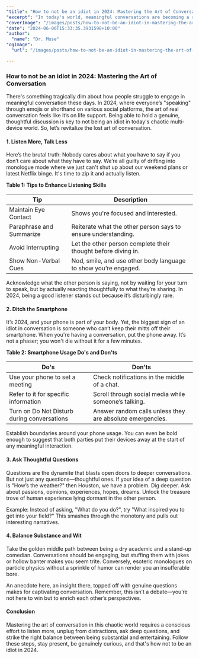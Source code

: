 ```yaml
---
"title": "How to not be an idiot in 2024: Mastering the Art of Conversation"
"excerpt": "In today's world, meaningful conversations are becoming a rarity. Learn how not to be an idiot by mastering the art of conversation in 2024."
"coverImage": "/images/posts/how-to-not-be-an-idiot-in-mastering-the-art-of-conversation.png"
"date": "2024-06-06T15:33:35.3931598+10:00"
"author":
  "name": "Dr. Muse"
"ogImage":
  "url": "/images/posts/how-to-not-be-an-idiot-in-mastering-the-art-of-conversation.png"

---
```


### How to not be an idiot in 2024: Mastering the Art of Conversation

There's something tragically dim about how people struggle to engage in meaningful conversation these days. In 2024, where everyone’s "speaking" through emojis or shorthand on various social platforms, the art of real conversation feels like it’s on life support. Being able to hold a genuine, thoughtful discussion is key to not being an idiot in today's chaotic multi-device world. So, let’s revitalize the lost art of conversation.

#### 1. **Listen More, Talk Less**

Here’s the brutal truth: Nobody cares about what you have to say if you don’t care about what they have to say. We’re all guilty of drifting into monologue mode where we just can't shut up about our weekend plans or latest Netflix binge. It's time to zip it and actually listen. 

**Table 1: Tips to Enhance Listening Skills**

| Tip                              | Description                                                                                   |
|----------------------------------|-----------------------------------------------------------------------------------------------|
| Maintain Eye Contact             | Shows you're focused and interested.                                                          |
| Paraphrase and Summarize         | Reiterate what the other person says to ensure understanding.                                 |
| Avoid Interrupting               | Let the other person complete their thought before diving in.                                 |
| Show Non-Verbal Cues             | Nod, smile, and use other body language to show you’re engaged.                               |

Acknowledge what the other person is saying, not by waiting for your turn to speak, but by actually reacting thoughtfully to what they’re sharing. In 2024, being a good listener stands out because it’s disturbingly rare.

#### 2. **Ditch the Smartphone**

It’s 2024, and your phone is part of your body. Yet, the biggest sign of an idiot in conversation is someone who can’t keep their mitts off their smartphone. When you're having a conversation, put the phone away. It’s not a phaser; you won't die without it for a few minutes.

**Table 2: Smartphone Usage Do's and Don'ts**

| Do's                               | Don'ts                                                                                       |
|------------------------------------|----------------------------------------------------------------------------------------------|
| Use your phone to set a meeting    | Check notifications in the middle of a chat.                                                 |
| Refer to it for specific information | Scroll through social media while someone’s talking.                                         |
| Turn on Do Not Disturb during conversations | Answer random calls unless they are absolute emergencies.                                    |

Establish boundaries around your phone usage. You can even be bold enough to suggest that both parties put their devices away at the start of any meaningful interaction. 

#### 3. **Ask Thoughtful Questions**

Questions are the dynamite that blasts open doors to deeper conversations. But not just any questions—thoughtful ones. If your idea of a deep question is "How’s the weather?" then Houston, we have a problem. Dig deeper. Ask about passions, opinions, experiences, hopes, dreams. Unlock the treasure trove of human experience lying dormant in the other person.

Example: Instead of asking, "What do you do?", try "What inspired you to get into your field?" This smashes through the monotony and pulls out interesting narratives.

#### 4. **Balance Substance and Wit**

Take the golden middle path between being a dry academic and a stand-up comedian. Conversations should be engaging, but stuffing them with jokes or hollow banter makes you seem trite. Conversely, esoteric monologues on particle physics without a sprinkle of humor can render you an insufferable bore.

An anecdote here, an insight there, topped off with genuine questions makes for captivating conversation. Remember, this isn’t a debate—you’re not here to win but to enrich each other’s perspectives.

#### Conclusion

Mastering the art of conversation in this chaotic world requires a conscious effort to listen more, unplug from distractions, ask deep questions, and strike the right balance between being substantial and entertaining. Follow these steps, stay present, be genuinely curious, and that's how not to be an idiot in 2024.